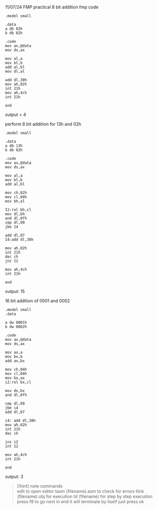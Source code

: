 11/07/24 FMP practical
8 bit addition fmp code
```
.model small

.data
a db 02h
b db 02h

.code 
mov ax,@data
mov ds,ax

mov al,a
mov bl,b
add al,bl
mov dl,al

add dl,30h
mov ah,02h
int 21h
mov ah,4ch
int 21h

end
```

output = 4

perform 8 bit addition for 13h and 02h 
```
.model small

.data
a db 13h
b db 02h

.code
mov ax,@data
mov ds,ax

mov al,a
mov bl,b
add al,bl

mov ch,02h
mov cl,04h
mov bh,al

I2:rol bh,cl
mov dl,bh
and dl,0fh
cmp dl,09
jbe I4

add dl,07
I4:add dl,30h

mov ah,02h
int 21h
dec ch
jnz I2

mov ah,4ch
int 21h

end
```
output:
15

16 bit addition of 0001 and 0002
```
.model small
.data

a dw 0001h
b dw 0002h

.code
mov ax,@data
mov ds,ax

mov ax,a
mov bx,b
add ax,bx

mov ch,04h
mov cl,04h
mov bx,ax
i2:rol bx,cl

mov dx,bx
and dl,0fh

cmp dl,09
jbe i4
add dl,07

i4: add dl,30h
mov ah,02h
int 21h
dec ch

jnz i2
int 12

mov ah,4ch
int 21h

end
```
output: 3

> [!hint] note
> commands      
edit to open editor
tasm (filename).asm to check for errors
tlink (filename).obj for execution
> td (filename) for step by step execution
> press f8 to go next in end it will terminate by itself just press ok




